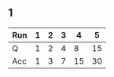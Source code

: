 ## 1

| Run | 1 | 2 | 3 | 4 | 5 |
| -- | -- | -- | -- | -- | -- |
Q | 1 | 2 | 4 | 8 | 15 |
Acc | 1 | 3 | 7 | 15 | 30 |
